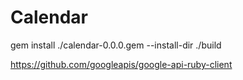 # Calendar

gem install ./calendar-0.0.0.gem --install-dir ./build


https://github.com/googleapis/google-api-ruby-client